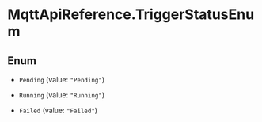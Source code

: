 # MqttApiReference.TriggerStatusEnum

## Enum


* `Pending` (value: `"Pending"`)

* `Running` (value: `"Running"`)

* `Failed` (value: `"Failed"`)


